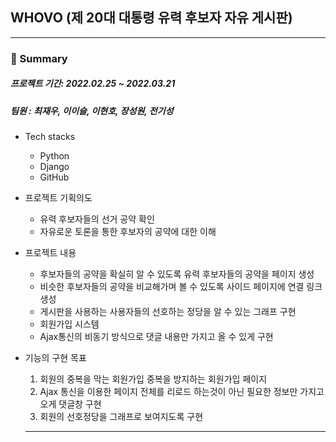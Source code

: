 ## WHOVO (제 20대 대통령 유력 후보자 자유 게시판)

---

### :memo: Summary

##### 프로젝트 기간: 2022.02.25 ~ 2022.03.21
##### 팀원 : 최재우, 이이슬, 이현호, 장성원, 전기성


- Tech stacks
  - Python
  - Django
  - GitHub

- 프로젝트 기획의도
  - 유력 후보자들의 선거 공약 확인
  - 자유로운 토론을 통한 후보자의 공약에 대한 이해
 
- 프로젝트 내용 
  - 후보자들의 공약을 확실히 알 수 있도록 유력 후보자들의 공약을 페이지 생성
  - 비슷한 후보자들의 공약을 비교해가며 볼 수 있도록 사이드 페이지에 연결 링크 생성
  - 게시판을 사용하는 사용자들의 선호하는 정당을 알 수 있는 그래프 구현
  - 회원가입 시스템
  - Ajax통신의 비동기 방식으로 댓글 내용만 가지고 올 수 있게 구현 

- 기능의 구현 목표
  1. 회원의 중복을 막는 회원가입 중복을 방지하는 회원가입 페이지
  2. Ajax 통신을 이용한 페이지 전체를 리로드 하는것이 아닌 필요한 정보만 가지고 오게 댓글창 구현
  3. 회원의 선호정당을 그래프로 보여지도록 구현
  
  ---
  
  


